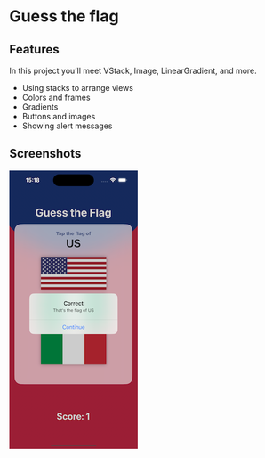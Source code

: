 # Guess the flag

## Features

In this project you’ll meet VStack, Image, LinearGradient, and more.

- Using stacks to arrange views
- Colors and frames
- Gradients
- Buttons and images
- Showing alert messages

## Screenshots

![screenshot 1](/screenshots/guess-the-flag.png)
